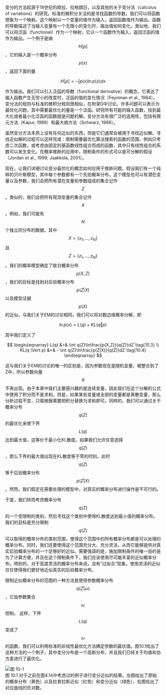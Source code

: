 变分的方法起源于18世纪的欧拉、拉格朗日，以及其他的关于变分法（calculus of variations）的研究。标准的微积分关注的是寻找函数的导数。我们可以将函数想象为一个映射。这个映射以一个变量的值作为输入，返回函数值作为输出。函数的导数描述了当输入变量有一个无限小的变化时，输出值如何变化。类似地，我们可以将泛函（functional）作为一个映射，它以一个函数作为输入，返回泛函的值作为输出。一个例子是熵$$ H[p] $$，它的输入是一个概率分布$$ p(x) $$，返回下面的量    

$$
H[p] = - \int p(x)\ln p(x) dx \tag{10.1}
$$    

作为输出。我们可以引入泛函的导数（functional derivative）的概念，它表达了输入函数产生无穷小的改变时，泛函的值的变化情况（Feynman et al., 1964）。变分法的规则与标准的微积分规则很相似，在附录D中讨论。许多问题可以表示为最优化问题，其中需要最优化的量是一个泛函。研究所有可能的输入函数，找到最大化或者最小化泛函的函数就是问题的解。变分方法有很广泛的适用性，包括有限元方法（Kapur, 1989）和最大熵方法（Schwarz, 1988）。    

虽然变分方法本质上没有任何近似的东西，但是它们通常会被用于寻找近似解。寻找近似解的过程可以这样完成：限制需要最优化算法搜索的函数的范围，例如只考虑二次函数，或考虑由固定的基函数线性组合而成的函数，其中只有线性组合的系数可以发生变化。在概率推断的应用中，限制条件的形式可以是可分解的假设（Jordan et al., 1999; Jaakkola, 2001）。     

现在，让我们详细讨论变分最优化的概念如何应用于推断问题。假设我们有一个纯粹的贝叶斯模型，其中每个参数都有一个先验概率分布。这个模型也可以有潜在变量以及参数，我们会把所有潜在变量和参数组成的集合记作$$ Z $$。类似的，我们会把所有观测变量的集合记作$$ X $$。例如，我们可能有$$ N $$个独立同分布的数据，其中$$ X = \{x_1,...,x_N\} $$且$$ Z = \{z_1,...,z_N\} $$。我们的概率模型确定了联合概率分布$$ p(X, Z) $$，我们的目标是找到对后验概率分布$$ p(Z|X) $$以及模型证据$$ p(X)
$$的近似。与我们关于EM的讨论相同，我们可以将对数边缘概率分解，即     

$$
\ln p(x) = L(q) + KL(q \Vert p) \tag{10.2}
$$    

其中我们定义了    

$$
\begin{eqnarray}
L(q) &=& \int q(Z)\ln\frac{p(X,Z)}{q(Z)}dZ \tag{10.3} \\
KL(q \Vert p) &=& - \int q(Z)\ln\frac{p(Z|X)}{q(Z)}dZ \tag{10.4}
\end{eqnarray}
$$

这与我们关于EM的讨论的唯一的区别是，因为参数现在是随机变量，被整合到了Z中，所以参数向量$$ \theta $$不再出现。由于本章中我们主要感兴趣的是连续变量，因此我们在这个分解的公式中使用了积分而不是求和。但是，如果某些变量或全部的变量都是离散变量，那么分析过程不变，只需根据需要把积分替换为求和即可。同样的，我们可以通过关于概率分布$$ q(Z) $$的最优化来使下界$$ L(q) $$达到最大值，这等价于最小化KL散度。如果我们允许任意选择$$ q(Z) $$，那么下界的最大值出现在KL散度等于零的时刻，此时$$ q(Z)
$$等于后验概率分布$$ p(Z|X) $$。然而，我们假定在需要处理的模型中，对真实的概率分布进行操作是不可行的。    

于是，我们转而考虑概率分布$$ q(Z) $$的一个受限制的类别，然后寻找这个类别中使得KL散度达到最小值的概率分布。我们的目标是充分限制$$ q(Z)
$$可以取得的概率分布的类别范围，使得这个范围中的所有概率分布都是可以处理的概率分布。同时，我们还要使得这个范围充分大、充分灵活，从而它能够提供对真实后验概率分布的一个足够好的近似。需要强调的是，施加限制条件的唯一目的是为了计算方便，并且在这个限制条件下，我们应该使用尽可能丰富的近似概率分布。特别的，对于高度灵活的概率分布来说，没有“过拟合”现象。使用灵活的近似仅仅使得我们更好地近似真实的后验概率分布。     

限制近似概率分布的范围的一种方法是使用参数概率分布$$ q(Z| \omega) $$，它由参数集合$$ \omega $$控制。 这样，下界$$ L(q) $$变成了$$ \omega $$的函数，我们可以利用标准的非线性最优化方法确定参数的最优值。图10.1给出了这种方法的一个例子，其中变分分布是一个高斯分布，并且我们已经关于均值和协方差进行了最优化。     


![图 10-1](images/approximation.png)      
图 10.1 对于之前在图4.14中考虑过的例子进行变分近似的结果。左图给出了原始的概率分布（黄色）以及拉普拉斯近似（红色）和变分近似（绿色），右图给出了对应曲线的负对数。
